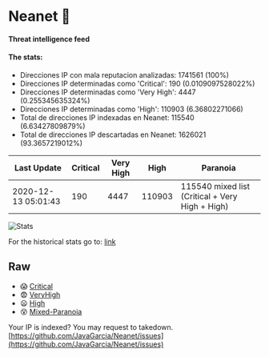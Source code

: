 # Neanet :hocho:
#### Threat intelligence feed
#### The stats:

- Direcciones IP con mala reputacion analizadas: 1741561 (100%)
- Direcciones IP determinadas como 'Critical':  190 (0.0109097528022%)
- Direcciones IP determinadas como 'Very High':  4447 (0.255345635324%)
- Direcciones IP determinadas como 'High':  110903 (6.36802271066)
- Total de direcciones IP indexadas en Neanet:  115540 (6.63427809879%)
- Total de direcciones IP descartadas en Neanet:  1626021 (93.3657219012%)

| Last Update | Critical | Very High | High | Paranoia |
| --- | --- | --- | --- | --- |
| 2020-12-13 05:01:43 | 190 | 4447 | 110903 | 115540 mixed list (Critical + Very High + High)|

![Stats](https://docs.google.com/spreadsheets/d/e/2PACX-1vSnaNMIXVabIpDJjufMlzH7poXnshF3mgd8Is1g9ytUEzVsP5my4Trn8f-xkoLLQ38xpL3HtmUexLo6/pubchart?oid=501124687&format=image)

For the historical stats go to: [link](/stats.csv)
## Raw
- :scream: [Critical](https://raw.githubusercontent.com/JavaGarcia/Neanet/master/blacklists/neanet_critical.txt)
- :fearful: [VeryHigh](https://raw.githubusercontent.com/JavaGarcia/Neanet/master/blacklists/neanet_veryHigh.txtt)
- :frowning: [High](https://raw.githubusercontent.com/JavaGarcia/Neanet/master/blacklists/neanet_high.txt)
- :dizzy_face: [Mixed-Paranoia](https://raw.githubusercontent.com/JavaGarcia/Neanet/master/blacklists/neanet_all.txt)


Your IP is indexed? You may request to takedown. [https://github.com/JavaGarcia/Neanet/issues](https://github.com/JavaGarcia/Neanet/issues)



















































































































































































































































































































































































































































































































































































































































































































































































































































































































































































































































































































































































































































































































































































































































































































































































































































































































































































































































































































































































































































































































































































































































































































































































































































































































































































































































































































































































































































